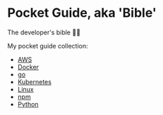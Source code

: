 # Pocket Guide, aka 'Bible'

The developer's bible 👨‍💻

My pocket guide collection:

- [AWS](./aws.md)
- [Docker](./docker.md)
- [go](go.md)
- [Kubernetes](./kubernetes.md)
- [Linux](./linux.md)
- [npm](npm.md)
- [Python](./python.md)
